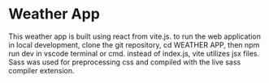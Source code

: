 # Weather App
This weather app is built using react from vite.js.
to run the web application in local development, clone the git repository, cd WEATHER APP, then npm run dev in vscode terminal or cmd.
instead of index.js, vite utilizes jsx files.
Sass was used for preprocessing css and compiled with the live sass compiler extension.
